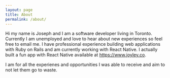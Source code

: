 ```yaml
---
layout: page
title: About
permalink: /about/
---
```


Hi my name is Joseph and I am a software developer living in Toronto.
Currently I am unemployed and love to hear about new experiences so feel free to email me.
I have professional experience building web applications with Ruby on Rails and am
currently working with React Native. I actually built a fun app with React Native
available at https://www.joyley.co.

I am for all the experienes and opportunities I was able to receive and aim to not let them go to waste.

